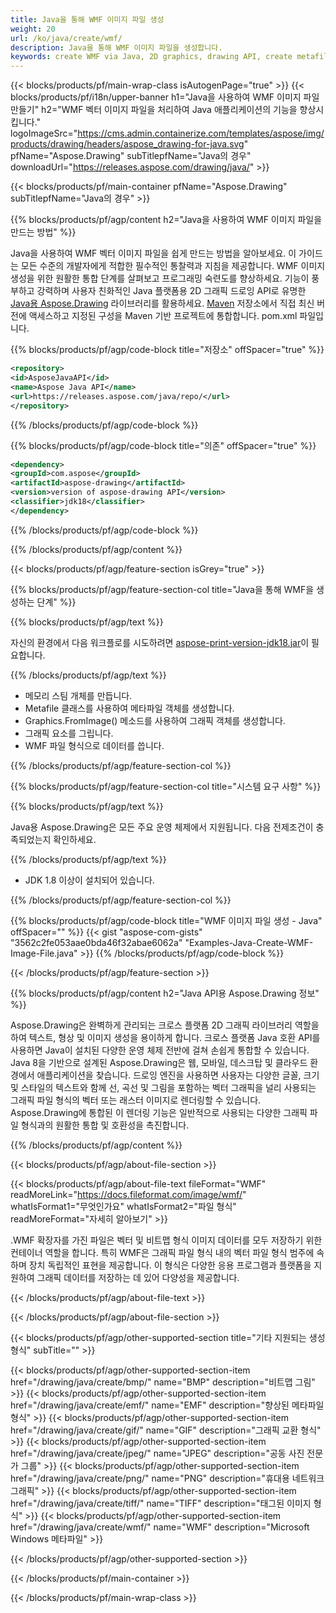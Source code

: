 ```yaml
---
title: Java을 통해 WMF 이미지 파일 생성
weight: 20
url: /ko/java/create/wmf/
description: Java을 통해 WMF 이미지 파일을 생성합니다.
keywords: create WMF via Java, 2D graphics, drawing API, create metafile in Java, Drawing Java의 경우, save WMF image file, cross-platform 2D graphic library, Metafile class, vector graphics drawing, draw line, WMF image file, Graphics file formats
---
```


{{< blocks/products/pf/main-wrap-class isAutogenPage="true" >}}
{{< blocks/products/pf/i18n/upper-banner h1="Java을 사용하여 WMF 이미지 파일 만들기" h2="WMF 벡터 이미지 파일을 처리하여 Java 애플리케이션의 기능을 향상시킵니다." logoImageSrc="https://cms.admin.containerize.com/templates/aspose/img/products/drawing/headers/aspose_drawing-for-java.svg" pfName="Aspose.Drawing" subTitlepfName="Java의 경우" downloadUrl="https://releases.aspose.com/drawing/java/" >}}

{{< blocks/products/pf/main-container pfName="Aspose.Drawing" subTitlepfName="Java의 경우" >}}


{{% blocks/products/pf/agp/content h2="Java을 사용하여 WMF 이미지 파일을 만드는 방법" %}}

Java을 사용하여 WMF 벡터 이미지 파일을 쉽게 만드는 방법을 알아보세요. 이 가이드는 모든 수준의 개발자에게 적합한 필수적인 통찰력과 지침을 제공합니다. WMF 이미지 생성을 위한 원활한 통합 단계를 살펴보고 프로그래밍 숙련도를 향상하세요. 기능이 풍부하고 강력하며 사용자 친화적인 Java 플랫폼용 2D 그래픽 드로잉 API로 유명한 [Java용 Aspose.Drawing](https://products.aspose.com/raw/java) 라이브러리를 활용하세요. [Maven](https://releases.aspose.com/java/repo/com/aspose/aspose-print/) 저장소에서 직접 최신 버전에 액세스하고 지정된 구성을 Maven 기반 프로젝트에 통합합니다. pom.xml 파일입니다.

{{% blocks/products/pf/agp/code-block title="저장소" offSpacer="true" %}}

```xml
<repository>
<id>AsposeJavaAPI</id>
<name>Aspose Java API</name>
<url>https://releases.aspose.com/java/repo/</url>
</repository>
```

{{% /blocks/products/pf/agp/code-block %}}

{{% blocks/products/pf/agp/code-block title="의존" offSpacer="true" %}}

```xml
<dependency>
<groupId>com.aspose</groupId>
<artifactId>aspose-drawing</artifactId>
<version>version of aspose-drawing API</version>
<classifier>jdk18</classifier>
</dependency>
```

{{% /blocks/products/pf/agp/code-block %}}

{{% /blocks/products/pf/agp/content %}}


{{< blocks/products/pf/agp/feature-section isGrey="true" >}}

{{% blocks/products/pf/agp/feature-section-col title="Java을 통해 WMF을 생성하는 단계" %}}

{{% blocks/products/pf/agp/text %}}

자신의 환경에서 다음 워크플로를 시도하려면 [aspose-print-version-jdk18.jar](https://releases.aspose.com/raw/java/)이 필요합니다.

{{% /blocks/products/pf/agp/text %}}

+ 메모리 스팀 개체를 만듭니다.
+ Metafile 클래스를 사용하여 메타파일 객체를 생성합니다.
+ Graphics.FromImage() 메소드를 사용하여 그래픽 객체를 생성합니다.
+ 그래픽 요소를 그립니다.
+ WMF 파일 형식으로 데이터를 씁니다.

{{% /blocks/products/pf/agp/feature-section-col %}}

{{% blocks/products/pf/agp/feature-section-col title="시스템 요구 사항" %}}

{{% blocks/products/pf/agp/text %}}

Java용 Aspose.Drawing은 모든 주요 운영 체제에서 지원됩니다. 다음 전제조건이 충족되었는지 확인하세요.

{{% /blocks/products/pf/agp/text %}}

- JDK 1.8 이상이 설치되어 있습니다.

{{% /blocks/products/pf/agp/feature-section-col %}}

{{% blocks/products/pf/agp/code-block title="WMF 이미지 파일 생성 - Java" offSpacer="" %}}
{{< gist "aspose-com-gists" "3562c2fe053aae0bda46f32abae6062a" "Examples-Java-Create-WMF-Image-File.java" >}}
{{% /blocks/products/pf/agp/code-block %}}

{{< /blocks/products/pf/agp/feature-section >}}


<!-- aboutfile Starts -->

{{% blocks/products/pf/agp/content h2="Java API용 Aspose.Drawing 정보" %}}

Aspose.Drawing은 완벽하게 관리되는 크로스 플랫폼 2D 그래픽 라이브러리 역할을 하여 텍스트, 형상 및 이미지 생성을 용이하게 합니다. 크로스 플랫폼 Java 호환 API를 사용하면 Java이 설치된 다양한 운영 체제 전반에 걸쳐 손쉽게 통합할 수 있습니다. Java 8을 기반으로 설계된 Aspose.Drawing은 웹, 모바일, 데스크탑 및 클라우드 환경에서 애플리케이션을 찾습니다. 드로잉 엔진을 사용하면 사용자는 다양한 글꼴, 크기 및 스타일의 텍스트와 함께 선, 곡선 및 그림을 포함하는 벡터 그래픽을 널리 사용되는 그래픽 파일 형식의 벡터 또는 래스터 이미지로 렌더링할 수 있습니다. Aspose.Drawing에 통합된 이 렌더링 기능은 일반적으로 사용되는 다양한 그래픽 파일 형식과의 원활한 통합 및 호환성을 촉진합니다.

{{% /blocks/products/pf/agp/content %}}


{{< blocks/products/pf/agp/about-file-section >}}

{{< blocks/products/pf/agp/about-file-text fileFormat="WMF" readMoreLink="https://docs.fileformat.com/image/wmf/" whatIsFormat1="무엇인가요" whatIsFormat2="파일 형식" readMoreFormat="자세히 알아보기" >}}

.WMF 확장자를 가진 파일은 벡터 및 비트맵 형식 이미지 데이터를 모두 저장하기 위한 컨테이너 역할을 합니다. 특히 WMF은 그래픽 파일 형식 내의 벡터 파일 형식 범주에 속하며 장치 독립적인 표현을 제공합니다. 이 형식은 다양한 응용 프로그램과 플랫폼을 지원하여 그래픽 데이터를 저장하는 데 있어 다양성을 제공합니다.

{{< /blocks/products/pf/agp/about-file-text >}}

{{< /blocks/products/pf/agp/about-file-section >}}

<!-- aboutfile Ends -->


{{< blocks/products/pf/agp/other-supported-section title="기타 지원되는 생성 형식" subTitle="" >}}

{{< blocks/products/pf/agp/other-supported-section-item href="/drawing/java/create/bmp/" name="BMP" description="비트맵 그림" >}}
{{< blocks/products/pf/agp/other-supported-section-item href="/drawing/java/create/emf/" name="EMF" description="향상된 메타파일 형식" >}}
{{< blocks/products/pf/agp/other-supported-section-item href="/drawing/java/create/gif/" name="GIF" description="그래픽 교환 형식" >}}
{{< blocks/products/pf/agp/other-supported-section-item href="/drawing/java/create/jpeg/" name="JPEG" description="공동 사진 전문가 그룹" >}}
{{< blocks/products/pf/agp/other-supported-section-item href="/drawing/java/create/png/" name="PNG" description="휴대용 네트워크 그래픽" >}}
{{< blocks/products/pf/agp/other-supported-section-item href="/drawing/java/create/tiff/" name="TIFF" description="태그된 이미지 형식" >}}
{{< blocks/products/pf/agp/other-supported-section-item href="/drawing/java/create/wmf/" name="WMF" description="Microsoft Windows 메타파일" >}}


{{< /blocks/products/pf/agp/other-supported-section >}}

{{< /blocks/products/pf/main-container >}}

{{< /blocks/products/pf/main-wrap-class >}}
